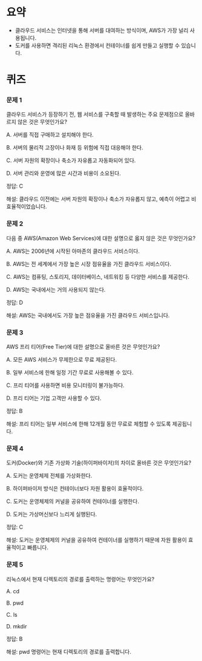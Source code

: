 # 요약

- 클라우드 서비스는 인터넷을 통해 서버를 대여하는 방식이며, AWS가 가장
  널리 사용됩니다.
- 도커를 사용하면 격리된 리눅스 환경에서 컨테이너를 쉽게 만들고 실행할
  수 있습니다.

# 퀴즈

### 문제 1

클라우드 서비스가 등장하기 전, 웹 서비스를 구축할 때 발생하는 주요
문제점으로 올바르지 않은 것은 무엇인가요?

A. 서버를 직접 구매하고 설치해야 한다.

B. 서버의 물리적 고장이나 화재 등 위험에 직접 대응해야 한다.

C. 서버 자원의 확장이나 축소가 자유롭고 자동화되어 있다.

D. 서버 관리와 운영에 많은 시간과 비용이 소요된다.

정답: C

해설: 클라우드 이전에는 서버 자원의 확장이나 축소가 자유롭지 않고,
예측이 어렵고 비효율적이었습니다.

### 문제 2

다음 중 AWS(Amazon Web Services)에 대한 설명으로 옳지 않은 것은
무엇인가요?

A. AWS는 2006년에 시작된 아마존의 클라우드 서비스이다.

B. AWS는 전 세계에서 가장 높은 시장 점유율을 가진 클라우드 서비스이다.

C. AWS는 컴퓨팅, 스토리지, 데이터베이스, 네트워킹 등 다양한 서비스를
제공한다.

D. AWS는 국내에서는 거의 사용되지 않는다.

정답: D

해설: AWS는 국내에서도 가장 높은 점유율을 가진 클라우드 서비스입니다.

### 문제 3

AWS 프리 티어(Free Tier)에 대한 설명으로 올바른 것은 무엇인가요?

A. 모든 AWS 서비스가 무제한으로 무료 제공된다.

B. 일부 서비스에 한해 일정 기간 무료로 사용해볼 수 있다.

C. 프리 티어를 사용하면 비용 모니터링이 불가능하다.

D. 프리 티어는 기업 고객만 사용할 수 있다.

정답: B

해설: 프리 티어는 일부 서비스에 한해 12개월 동안 무료로 체험할 수 있도록
제공됩니다.

### 문제 4

도커(Docker)와 기존 가상화 기술(하이퍼바이저)의 차이로 올바른 것은
무엇인가요?

A. 도커는 운영체제 전체를 가상화한다.

B. 하이퍼바이저 방식은 컨테이너보다 자원 활용이 효율적이다.

C. 도커는 운영체제의 커널을 공유하여 컨테이너를 실행한다.

D. 도커는 가상머신보다 느리게 실행된다.

정답: C

해설: 도커는 운영체제의 커널을 공유하여 컨테이너를 실행하기 때문에 자원
활용이 효율적이고 빠릅니다.

### 문제 5

리눅스에서 현재 디렉토리의 경로를 출력하는 명령어는 무엇인가요?

A. cd

B. pwd

C. ls

D. mkdir

정답: B

해설: pwd 명령어는 현재 디렉토리의 경로를 출력합니다.
